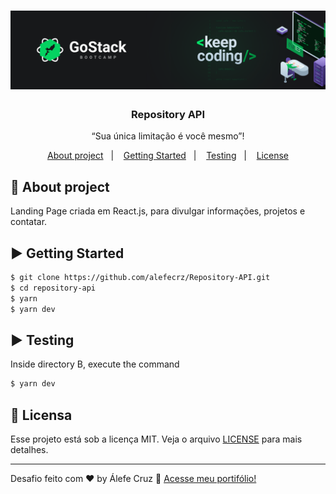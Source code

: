 <h1 align="center">
    <img alt="desafio2" src="assets/desafio2.png"/>
</h1>

<h3 align="center">
  Repository API
</h3>

<p align="center">“Sua única limitação é você mesmo”!</blockquote>

<p align="center">
  <a href="#rocket-about-project">About project</a>&nbsp;&nbsp;&nbsp;|&nbsp;&nbsp;&nbsp;
  <a href="#arrow_forward-getting-started">Getting Started</a>&nbsp;&nbsp;&nbsp;|&nbsp;&nbsp;&nbsp;
  <a href="#arrow_forward-testing">Testing</a>&nbsp;&nbsp;&nbsp;|&nbsp;&nbsp;&nbsp;
  <a href="#memo-licença">License</a>
</p>

## :rocket: About project

Landing Page criada em React.js, para divulgar informações, projetos e contatar.


## :arrow_forward: Getting Started

```sh
$ git clone https://github.com/alefecrz/Repository-API.git
$ cd repository-api
$ yarn
$ yarn dev
```

## :arrow_forward: Testing

Inside directory B, execute the command

```sh
$ yarn dev
```


## :memo: Licensa

Esse projeto está sob a licença MIT. Veja o arquivo [LICENSE](LICENSE.md) para mais detalhes.

---

Desafio feito com ♥ by Álefe Cruz :wave: [Acesse meu portifólio!](https://www.alefecruz.com/)

